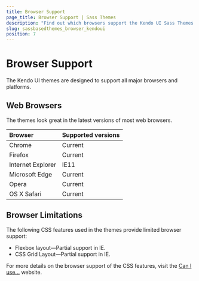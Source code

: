 ```yaml
---
title: Browser Support
page_title: Browser Support | Sass Themes
description: "Find out which browsers support the Kendo UI Sass Themes."
slug: sassbasedthemes_browser_kendoui
position: 7
---
```


# Browser Support

The Kendo UI themes are designed to support all major browsers and platforms.

## Web Browsers

The themes look great in the latest versions of most web browsers.

| Browser            | Supported versions |
|:-------------------|:-------------------|
| Chrome             | Current            |
| Firefox            | Current            |
| Internet Explorer	 | IE11               |
| Microsoft Edge     | Current            |
| Opera              | Current            |
| OS X Safari        | Current            |

## Browser Limitations

The following CSS features used in the themes provide limited browser support:

 * Flexbox layout&mdash;Partial support in IE.
 * CSS Grid Layout&mdash;Partial support in IE.

 For more details on the browser support of the CSS features, visit the [Can I use...](https://caniuse.com/) website.